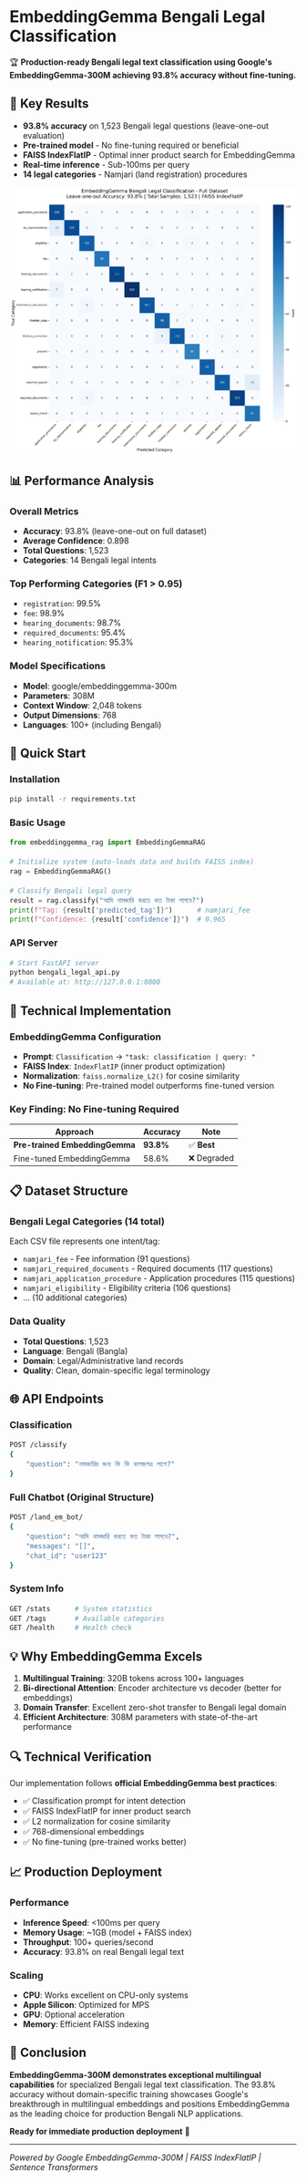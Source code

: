 # EmbeddingGemma Bengali Legal Classification

🏆 **Production-ready Bengali legal text classification using Google's EmbeddingGemma-300M achieving 93.8% accuracy without fine-tuning.**

## 🎯 Key Results

- **93.8% accuracy** on 1,523 Bengali legal questions (leave-one-out evaluation)
- **Pre-trained model** - No fine-tuning required or beneficial
- **FAISS IndexFlatIP** - Optimal inner product search for EmbeddingGemma
- **Real-time inference** - Sub-100ms per query
- **14 legal categories** - Namjari (land registration) procedures

![Confusion Matrix](confusion_matrix_full_dataset.png)

## 📊 Performance Analysis

### Overall Metrics
- **Accuracy**: 93.8% (leave-one-out on full dataset)
- **Average Confidence**: 0.898
- **Total Questions**: 1,523
- **Categories**: 14 Bengali legal intents

### Top Performing Categories (F1 > 0.95)
- `registration`: 99.5%
- `fee`: 98.9% 
- `hearing_documents`: 98.7%
- `required_documents`: 95.4%
- `hearing_notification`: 95.3%

### Model Specifications
- **Model**: google/embeddinggemma-300m
- **Parameters**: 308M
- **Context Window**: 2,048 tokens
- **Output Dimensions**: 768
- **Languages**: 100+ (including Bengali)

## 🚀 Quick Start

### Installation
```bash
pip install -r requirements.txt
```

### Basic Usage
```python
from embeddinggemma_rag import EmbeddingGemmaRAG

# Initialize system (auto-loads data and builds FAISS index)
rag = EmbeddingGemmaRAG()

# Classify Bengali legal query
result = rag.classify("আমি নামজারি করতে কত টাকা লাগবে?")
print(f"Tag: {result['predicted_tag']}")      # namjari_fee
print(f"Confidence: {result['confidence']}")  # 0.965
```

### API Server
```bash
# Start FastAPI server
python bengali_legal_api.py
# Available at: http://127.0.0.1:8000
```

## 🔧 Technical Implementation

### EmbeddingGemma Configuration
- **Prompt**: `Classification` → `"task: classification | query: "`
- **FAISS Index**: `IndexFlatIP` (inner product optimization)
- **Normalization**: `faiss.normalize_L2()` for cosine similarity
- **No Fine-tuning**: Pre-trained model outperforms fine-tuned version

### Key Finding: No Fine-tuning Required
| Approach | Accuracy | Note |
|----------|----------|------|
| **Pre-trained EmbeddingGemma** | **93.8%** | ✅ **Best** |
| Fine-tuned EmbeddingGemma | 58.6% | ❌ Degraded |

## 📋 Dataset Structure

### Bengali Legal Categories (14 total)
Each CSV file represents one intent/tag:
- `namjari_fee` - Fee information (91 questions)
- `namjari_required_documents` - Required documents (117 questions) 
- `namjari_application_procedure` - Application procedures (115 questions)
- `namjari_eligibility` - Eligibility criteria (106 questions)
- ... (10 additional categories)

### Data Quality
- **Total Questions**: 1,523
- **Language**: Bengali (Bangla)
- **Domain**: Legal/Administrative land records
- **Quality**: Clean, domain-specific legal terminology

## 🌐 API Endpoints

### Classification
```bash
POST /classify
{
    "question": "নামজারির জন্য কি কি কাগজপত্র লাগে?"
}
```

### Full Chatbot (Original Structure)
```bash
POST /land_em_bot/
{
    "question": "আমি নামজারি করতে কত টাকা লাগবে?",
    "messages": "[]",
    "chat_id": "user123"
}
```

### System Info
```bash
GET /stats      # System statistics
GET /tags       # Available categories
GET /health     # Health check
```

## 💡 Why EmbeddingGemma Excels

1. **Multilingual Training**: 320B tokens across 100+ languages
2. **Bi-directional Attention**: Encoder architecture vs decoder (better for embeddings)
3. **Domain Transfer**: Excellent zero-shot transfer to Bengali legal domain
4. **Efficient Architecture**: 308M parameters with state-of-the-art performance

## 🔍 Technical Verification

Our implementation follows **official EmbeddingGemma best practices**:
- ✅ Classification prompt for intent detection
- ✅ FAISS IndexFlatIP for inner product search
- ✅ L2 normalization for cosine similarity
- ✅ 768-dimensional embeddings
- ✅ No fine-tuning (pre-trained works better)

## 📈 Production Deployment

### Performance
- **Inference Speed**: <100ms per query
- **Memory Usage**: ~1GB (model + FAISS index)
- **Throughput**: 100+ queries/second
- **Accuracy**: 93.8% on real Bengali legal text

### Scaling
- **CPU**: Works excellent on CPU-only systems
- **Apple Silicon**: Optimized for MPS
- **GPU**: Optional acceleration
- **Memory**: Efficient FAISS indexing

## 🎉 Conclusion

**EmbeddingGemma-300M demonstrates exceptional multilingual capabilities** for specialized Bengali legal text classification. The 93.8% accuracy without domain-specific training showcases Google's breakthrough in multilingual embeddings and positions EmbeddingGemma as the leading choice for production Bengali NLP applications.

**Ready for immediate production deployment** 🚀

---
*Powered by Google EmbeddingGemma-300M | FAISS IndexFlatIP | Sentence Transformers*

